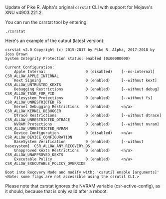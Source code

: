 Update of Pike R. Alpha's original `csrstat` CLI with support for Mojave's XNU v4903.221.2.

You can run the csrstat tool by entering:
```
./csrstat
```
Here's an example of the output (latest version):
```
csrstat v2.0 Copyright (c) 2015-2017 by Pike R. Alpha, 2017-2018 by Joss Brown
System Integrity Protection status: enabled (0x00000000)

Current Configuration:
	Apple Internal					0 (disabled)	[--no-internal]			CSR_ALLOW_APPLE_INTERNAL
	Kext Signing					0 (enabled)		[--without kext]		CSR_ALLOW_UNTRUSTED_KEXTS
	Debugging Restrictions			0 (enabled)		[--without debug]		CSR_ALLOW_TASK_FOR_PID
	Filesystem Protections			0 (enabled)		[--without fs]			CSR_ALLOW_UNRESTRICTED_FS
	Kernel Debugging Restrictions	0 (enabled)		<n/a>					CSR_ALLOW_KERNEL_DEBUGGER
	DTrace Restrictions				0 (enabled)		[--without dtrace]		CSR_ALLOW_UNRESTRICTED_DTRACE
	NVRAM Protections				0 (enabled)		[--without nvram]		CSR_ALLOW_UNRESTRICTED_NVRAM
	Device Configuration			0 (disabled)	<n/a>					CSR_ALLOW_DEVICE_CONFIGURATION
	BaseSystem Verification			0 (enabled)		[--without basesystem]	CSR_ALLOW_ANY_RECOVERY_OS
	Unapproved Kexts Restrictions	0 (enabled)		<n/a>					CSR_ALLOW_UNAPPROVED_KEXTS
	Executable Policy				0 (enabled)		<n/a>					CSR_ALLOW_EXECUTABLE_POLICY_OVERRIDE

Boot into Recovery Mode and modify with: 'csrutil enable [arguments]'
<Note: some flags are not accessible using the csrutil CLI.>
```
Please note that csrstat ignores the NVRAM variable (csr-active-config), as it should, because that is only valid after a reboot.

